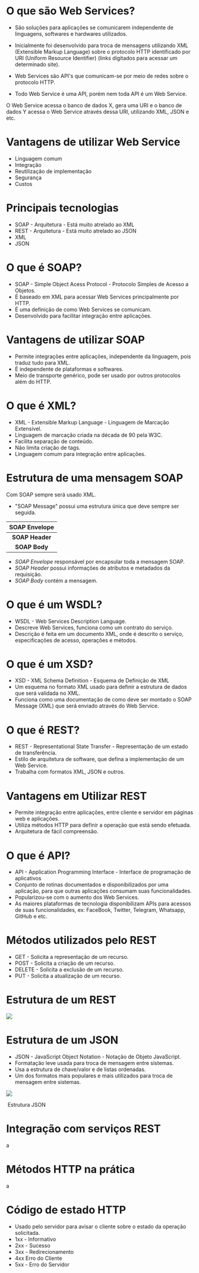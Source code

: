 # O que são Web Services?

- São soluções para aplicações se comunicarem independente de linguagens, softwares e hardwares utilizados.

- Inicialmente foi desenvolvido para troca de mensagens utilizando XML (Extensible Markup Language) sobre o protocolo HTTP identificado por URI (Uniform Resource Identifier) (links digitados para acessar um determinado site).

-  Web Services são API's que comunicam-se por meio de redes sobre o protocolo HTTP.
- Todo Web Service é uma API, porém nem toda API é um Web Service.



O Web Service acessa o banco de dados X, gera uma URI e o banco de dados Y acessa o Web Service através dessa URI, utilizando XML, JSON e etc.



# Vantagens de utilizar Web Service

- Linguagem comum
- Integração
- Reutilização de implementação
- Segurança
- Custos



# Principais tecnologias

- SOAP - Arquitetura - Está muito atrelado ao XML
- REST - Arquitetura - Está muito atrelado ao JSON
- XML
- JSON



# O que é SOAP?

- SOAP - Simple Object Acess Protocol -  Protocolo Simples de Acesso a Objetos.
- É baseado em XML para acessar Web Services principalmente por HTTP.
- É uma definição de como Web Services se comunicam.
- Desenvolvido para facilitar integração entre aplicações.



# Vantagens de utilizar SOAP

- Permite integrações entre aplicações, independente da linguagem, pois traduz tudo para XML.
- É independente de plataformas e softwares.
- Meio de transporte genérico, pode ser usado por outros protocolos além do HTTP.



# O que é XML?

- XML - Extensible Markup Language - Linguagem de Marcação Extensível.
- Linguagem de marcação criada na década de 90 pela W3C.
- Facilita separação de conteúdo.
- Não limita criação de tags.
- Linguagem comum para integração entre aplicações.



# Estrutura de uma mensagem SOAP

Com SOAP sempre será usado XML.

- "SOAP Message" possui uma estrutura única que deve sempre ser seguida.

| **SOAP Envelope** |
| :---------------: |
|  **SOAP Header**  |
|   **SOAP Body**   |



- *SOAP Envelope* responsável por encapsular toda a mensagem SOAP.
- *SOAP Header* possui informações de atributos e metadados da requisição.
- *SOAP Body* contém a mensagem.



# O que é um WSDL?

- WSDL - Web Services Description Language.
- Descreve Web Services, funciona como um contrato do serviço.
- Descrição é feita em um documento XML, onde é descrito o serviço, especificações de acesso, operações e métodos.



# O que é um XSD?

- XSD - XML Schema Definition - Esquema de Definição de XML
- Um esquema no formato XML usado para definir a estrutura de dados que será validada no XML.
- Funciona como uma documentação de como deve ser montado o SOAP Message (XML) que será enviado através do Web Service.



# O que é REST?

- REST - Representational State Transfer - Representação de um estado de transferência.
- Estilo de arquitetura de software, que defina a implementação de um Web Service.
- Trabalha com formatos XML, JSON e outros.



# Vantagens em Utilizar REST

- Permite integração entre aplicações, entre cliente e servidor em páginas web e aplicações.
- Utiliza métodos HTTP para definir a operação que está sendo efetuada.
- Arquitetura de fácil compreensão.



# O que é API?

- API - Application Programming Interface - Interface de programação de aplicativos
- Conjunto de rotinas documentados e disponibilizados por uma aplicação, para que outras aplicações consumam suas funcionalidades.
- Popularizou-se com o aumento dos Web Services.
- As maiores plataformas de tecnologia disponibilizam APIs para acessos de suas funcionalidades, ex: FaceBook, Twitter, Telegram, Whatsapp, GitHub e etc.



# Métodos utilizados pelo REST

- GET - Solicita a representação de um recurso.
- POST - Solicita a criação de um recurso.
- DELETE - Solicita a exclusão de um recurso.
- PUT - Solicita a atualização de um recurso.



# Estrutura de um REST

![](C:\Users\miche\Documents\bootcamp-everis\fundamentos-de-arquitetura-de-sistemas\Screenshot_1.png)



# Estrutura de um JSON

- JSON - JavaScript Object Notation - Notação de Objeto JavaScript.
- Formatação leve usada para troca de mensagem entre sistemas.
- Usa a estrutura de chave/valor e de listas ordenadas.
- Um dos formatos mais populares e mais utilizados para troca de mensagem entre sistemas.

![](C:\Users\miche\Documents\bootcamp-everis\fundamentos-de-arquitetura-de-sistemas\Screenshot_2.png)

​																						Estrutura JSON





# Integração com serviços REST

a



# Métodos HTTP na prática

a



# Código de estado HTTP

- Usado pelo servidor para avisar o cliente sobre o estado da operação solicitada.
- 1xx - Informativo
- 2xx - Sucesso
- 3xx - Redirecionamento
- 4xx Erro do Cliente
- 5xx - Erro do Servidor